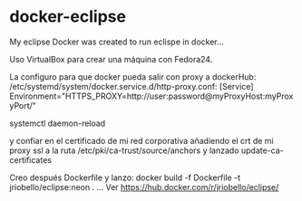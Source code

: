 # docker-eclipse
My eclipse Docker was created to run eclispe in docker...

Uso VirtualBox para crear una máquina con Fedora24.

La configuro para que docker pueda salir con proxy a dockerHub:
/etc/systemd/system/docker.service.d/http-proxy.conf:
    [Service]
    Environment="HTTPS_PROXY=http://user:password@myProxyHost:myProxyPort/"

systemctl daemon-reload

y confiar en el certificado de mi red corporativa añadiendo el crt de mi proxy ssl a la ruta /etc/pki/ca-trust/source/anchors y lanzado update-ca-certificates

Creo después Dockerfile y lanzo:
    docker build -f Dockerfile -t jriobello/eclipse:neon .
...
Ver https://hub.docker.com/r/jriobello/eclipse/
